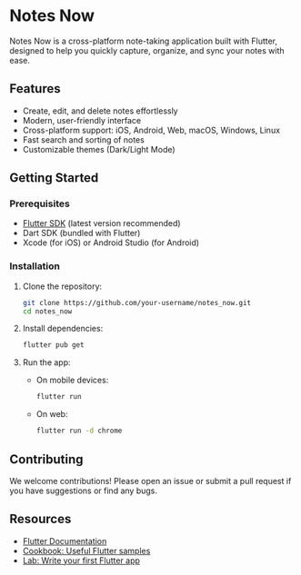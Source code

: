 # Notes Now

Notes Now is a cross-platform note-taking application built with Flutter, designed to help you quickly capture, organize, and sync your notes with ease.

## Features

- Create, edit, and delete notes effortlessly
- Modern, user-friendly interface
- Cross-platform support: iOS, Android, Web, macOS, Windows, Linux
- Fast search and sorting of notes
- Customizable themes (Dark/Light Mode)

## Getting Started

### Prerequisites

- [Flutter SDK](https://docs.flutter.dev/get-started/install) (latest version recommended)
- Dart SDK (bundled with Flutter)
- Xcode (for iOS) or Android Studio (for Android)

### Installation

1. Clone the repository:

   ```sh
   git clone https://github.com/your-username/notes_now.git
   cd notes_now
   ```

2. Install dependencies:

   ```sh
   flutter pub get
   ```

3. Run the app:

   - On mobile devices:

     ```sh
     flutter run
     ```

   - On web:

     ```sh
     flutter run -d chrome
     ```

## Contributing

We welcome contributions! Please open an issue or submit a pull request if you have suggestions or find any bugs.

## Resources

- [Flutter Documentation](https://docs.flutter.dev/)
- [Cookbook: Useful Flutter samples](https://docs.flutter.dev/cookbook)
- [Lab: Write your first Flutter app](https://docs.flutter.dev/get-started/codelab)
